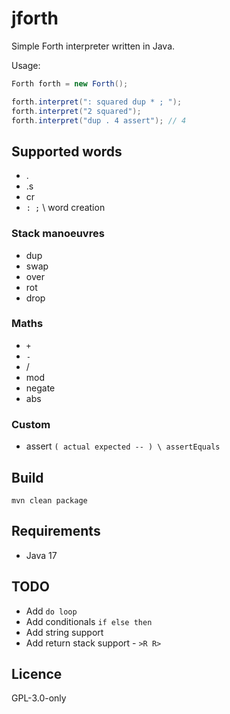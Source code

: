# jforth
Simple Forth interpreter written in Java.

Usage:

```java
Forth forth = new Forth();

forth.interpret(": squared dup * ; ");
forth.interpret("2 squared");
forth.interpret("dup . 4 assert"); // 4
```


## Supported words
* .
* .s
* cr
* `: ;` \ word creation

### Stack manoeuvres
* dup
* swap
* over
* rot
* drop

### Maths
* `+`
* `-`
* /
* mod
* negate
* abs

### Custom
* assert `( actual expected -- ) \ assertEquals`

## Build
`mvn clean package`

## Requirements
* Java 17


## TODO
* Add `do loop`
* Add conditionals `if else then`
* Add string support
* Add return stack support - `>R R>`

## Licence
GPL-3.0-only
